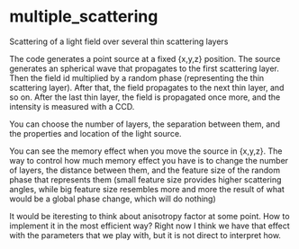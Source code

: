 # multiple_scattering
 Scattering of a light field over several thin scattering layers


The code generates a point source at a fixed {x,y,z} position. The source generates an spherical wave that propagates to the first scattering layer. Then the field id multiplied by a random phase (representing the thin scattering layer). After that, the field propagates to the next thin layer, and so on. After the last thin layer, the field is propagated once more, and the intensity is measured with a CCD.

You can choose the number of layers, the separation between them, and the properties and location of the light source.

You can see the memory effect when you move the source in {x,y,z}. The way to control how much memory effect you have is to change the number of layers, the distance between them, and the feature size of the random phase that represents them (small feature size provides higher scattering angles, while big feature size resembles more and more the result of what would be a global phase change, which will do nothing)

It would be iteresting to think about anisotropy factor at some point. How to implement it in the most efficient way? Right now I think we have that effect with the parameters that we play with, but it is not direct to interpret how.